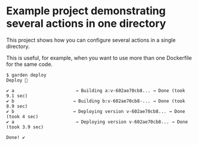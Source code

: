 # Example project demonstrating several actions in one directory

This project shows how you can configure several actions in a single directory.

This is useful, for example, when you want to use more than one Dockerfile for the same code.

```shell
$ garden deploy
Deploy 🚀

✔ a                       → Building a:v-602ae70cb8... → Done (took 9.1 sec)
✔ b                      → Building b:v-602ae70cb8-... → Done (took 8.9 sec)
✔ b                      → Deploying version v-602ae70cb8... → Done (took 4 sec)
✔ a                       → Deploying version v-602ae70cb8... → Done (took 3.9 sec)

Done! ✔️
```
